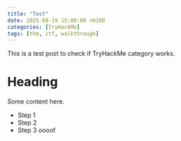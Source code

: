 ```yaml
---
title: "Test"
date: 2025-08-19 15:00:00 +0100
categories: [TryHackMe]
tags: [thm, ctf, walkthrough]
---
```


This is a test post to check if TryHackMe category works.

# Heading
Some content here.

- Step 1
- Step 2
- Step 3
oooof
